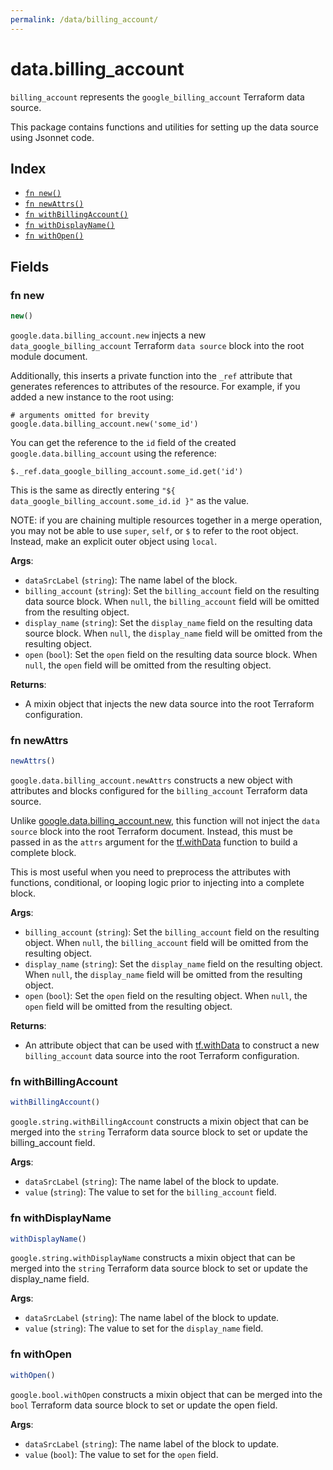 ```yaml
---
permalink: /data/billing_account/
---
```


# data.billing_account

`billing_account` represents the `google_billing_account` Terraform data source.



This package contains functions and utilities for setting up the data source using Jsonnet code.


## Index

* [`fn new()`](#fn-new)
* [`fn newAttrs()`](#fn-newattrs)
* [`fn withBillingAccount()`](#fn-withbillingaccount)
* [`fn withDisplayName()`](#fn-withdisplayname)
* [`fn withOpen()`](#fn-withopen)

## Fields

### fn new

```ts
new()
```


`google.data.billing_account.new` injects a new `data_google_billing_account` Terraform `data source`
block into the root module document.

Additionally, this inserts a private function into the `_ref` attribute that generates references to attributes of the
resource. For example, if you added a new instance to the root using:

    # arguments omitted for brevity
    google.data.billing_account.new('some_id')

You can get the reference to the `id` field of the created `google.data.billing_account` using the reference:

    $._ref.data_google_billing_account.some_id.get('id')

This is the same as directly entering `"${ data_google_billing_account.some_id.id }"` as the value.

NOTE: if you are chaining multiple resources together in a merge operation, you may not be able to use `super`, `self`,
or `$` to refer to the root object. Instead, make an explicit outer object using `local`.

**Args**:
  - `dataSrcLabel` (`string`): The name label of the block.
  - `billing_account` (`string`): Set the `billing_account` field on the resulting data source block. When `null`, the `billing_account` field will be omitted from the resulting object.
  - `display_name` (`string`): Set the `display_name` field on the resulting data source block. When `null`, the `display_name` field will be omitted from the resulting object.
  - `open` (`bool`): Set the `open` field on the resulting data source block. When `null`, the `open` field will be omitted from the resulting object.

**Returns**:
- A mixin object that injects the new data source into the root Terraform configuration.


### fn newAttrs

```ts
newAttrs()
```


`google.data.billing_account.newAttrs` constructs a new object with attributes and blocks configured for the `billing_account`
Terraform data source.

Unlike [google.data.billing_account.new](#fn-new), this function will not inject the `data source`
block into the root Terraform document. Instead, this must be passed in as the `attrs` argument for the
[tf.withData](https://github.com/tf-libsonnet/core/tree/main/docs#fn-withdata) function to build a complete block.

This is most useful when you need to preprocess the attributes with functions, conditional, or looping logic prior to
injecting into a complete block.

**Args**:
  - `billing_account` (`string`): Set the `billing_account` field on the resulting object. When `null`, the `billing_account` field will be omitted from the resulting object.
  - `display_name` (`string`): Set the `display_name` field on the resulting object. When `null`, the `display_name` field will be omitted from the resulting object.
  - `open` (`bool`): Set the `open` field on the resulting object. When `null`, the `open` field will be omitted from the resulting object.

**Returns**:
  - An attribute object that can be used with [tf.withData](https://github.com/tf-libsonnet/core/tree/main/docs#fn-withdata) to construct a new `billing_account` data source into the root Terraform configuration.


### fn withBillingAccount

```ts
withBillingAccount()
```

`google.string.withBillingAccount` constructs a mixin object that can be merged into the `string`
Terraform data source block to set or update the billing_account field.



**Args**:
  - `dataSrcLabel` (`string`): The name label of the block to update.
  - `value` (`string`): The value to set for the `billing_account` field.


### fn withDisplayName

```ts
withDisplayName()
```

`google.string.withDisplayName` constructs a mixin object that can be merged into the `string`
Terraform data source block to set or update the display_name field.



**Args**:
  - `dataSrcLabel` (`string`): The name label of the block to update.
  - `value` (`string`): The value to set for the `display_name` field.


### fn withOpen

```ts
withOpen()
```

`google.bool.withOpen` constructs a mixin object that can be merged into the `bool`
Terraform data source block to set or update the open field.



**Args**:
  - `dataSrcLabel` (`string`): The name label of the block to update.
  - `value` (`bool`): The value to set for the `open` field.
